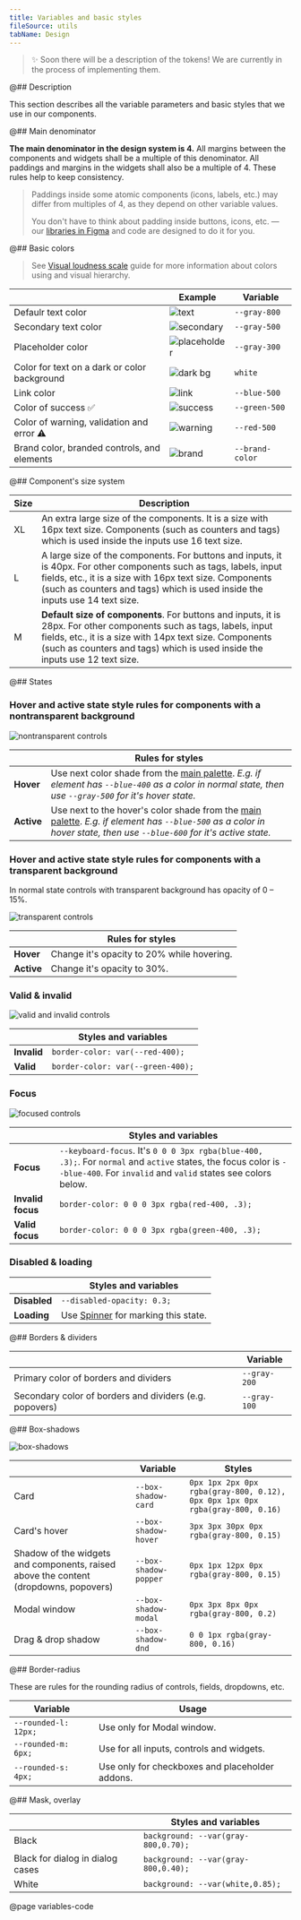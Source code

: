 ```yaml
---
title: Variables and basic styles
fileSource: utils
tabName: Design
---
```


> ✨ Soon there will be a description of the tokens! We are currently in the process of implementing them.

@## Description

This section describes all the variable parameters and basic styles that we use in our components.

@## Main denominator

**The main denominator in the design system is 4.** All margins between the components and widgets shall be a multiple of this denominator. All paddings and margins in the widgets shall also be a multiple of 4. These rules help to keep consistency.

> Paddings inside some atomic components (icons, labels, etc.) may differ from multiples of 4, as they depend on other variable values.
>
> You don't have to think about padding inside buttons, icons, etc. — our [libraries in Figma](https://www.figma.com/@semrush) and code are designed to do it for you.

@## Basic colors

> See [Visual loudness scale](/patterns/visual-loudness-scale/) guide for more information about colors using and visual hierarchy.

|                                              | Example                                 | Variable        |
| -------------------------------------------- | --------------------------------------- | --------------- |
| Defaulr text color                           | ![text](static/text.png)                | `--gray-800`    |
| Secondary text color                         | ![secondary](static/secondary-text.png) | `--gray-500`    |
| Placeholder color                            | ![placeholder](static/placeholder.png)  | `--gray-300`    |
| Color for text on a dark or color background | ![dark bg](static/text-on-dark.png)     | `white`         |
| Link color                                   | ![link](static/link.png)                | `--blue-500`    |
| Color of success ✅                          | ![success](static/success.png)          | `--green-500`   |
| Color of warning, validation and error ⚠️    | ![warning](static/warning.png)          | `--red-500`     |
| Brand color, branded controls, and elements  | ![brand](static/brand.png)              | `--brand-color` |

@## Component's size system

| Size | Description                                                                                                                                                                                                                                                   |
| ---- | ------------------------------------------------------------------------------------------------------------------------------------------------------------------------------------------------------------------------------------------------------------- |
| XL   | An extra large size of the components. It is a size with 16px text size. Components (such as counters and tags) which is used inside the inputs use 16 text size.                                                                                             |
| L    | A large size of the components. For buttons and inputs, it is 40px. For other components such as tags, labels, input fields, etc., it is a size with 16px text size. Components (such as counters and tags) which is used inside the inputs use 14 text size. |
| M    | **Default size of components**. For buttons and inputs, it is 28px. For other components such as tags, labels, input fields, etc., it is a size with 14px text size. Components (such as counters and tags) which is used inside the inputs use 12 text size. |

@## States

### Hover and active state style rules for components with a nontransparent background

![nontransparent controls](static/nontransparent.png)

|            | Rules for styles                                                                                                                                                                        |
| ---------- | --------------------------------------------------------------------------------------------------------------------------------------------------------------------------------------- |
| **Hover**  | Use next color shade from the [main palette](/style/palette). _E.g. if element has `--blue-400` as a color in normal state, then use `--gray-500` for it's hover state._                |
| **Active** | Use next to the hover's color shade from the [main palette](/style/palette). _E.g. if element has `--blue-500` as a color in hover state, then use `--blue-600` for it's active state._ |

### Hover and active state style rules for components with a transparent background

In normal state controls with transparent background has opacity of 0 – 15%.

![transparent controls](static/transparent.png)

|            | Rules for styles                           |
| ---------- | ------------------------------------------ |
| **Hover**  | Change it's opacity to 20% while hovering. |
| **Active** | Change it's opacity to 30%.                |

### Valid & invalid

![valid and invalid controls](static/valid-invalid.png)

|             | Styles and variables              |
| ----------- | --------------------------------- |
| **Invalid** | `border-color: var(--red-400);`   |
| **Valid**   | `border-color: var(--green-400);` |

### Focus

![focused controls](static/focus.png)

|                   | Styles and variables                                                                                                                                                            |
| ----------------- | ------------------------------------------------------------------------------------------------------------------------------------------------------------------------------- |
| **Focus**         | `--keyboard-focus`. It's `0 0 0 3px rgba(blue-400, .3);`. For `normal` and `active` states, the focus color is `--blue-400`. For `invalid` and `valid` states see colors below. |
| **Invalid focus** | `border-color: 0 0 0 3px rgba(red-400, .3);`                                                                                                                                    |
| **Valid focus**   | `border-color: 0 0 0 3px rgba(green-400, .3);`                                                                                                                                  |

### Disabled & loading

|              | Styles and variables                                    |
| ------------ | ------------------------------------------------------- |
| **Disabled** | `--disabled-opacity: 0.3;`                              |
| **Loading**  | Use [Spinner](/components/spin) for marking this state. |

@## Borders & dividers

|                                                         | Variable     |
| ------------------------------------------------------- | ------------ |
| Primary color of borders and dividers                   | `--gray-200` |
| Secondary color of borders and dividers (e.g. popovers) | `--gray-100` |

@## Box-shadows

![box-shadows](static/box-shadow.png)

|                                                                                      | Variable              | Styles                                                                       |
| ------------------------------------------------------------------------------------ | --------------------- | ---------------------------------------------------------------------------- |
| Card                                                                                 | `--box-shadow-card`   | `0px 1px 2px 0px rgba(gray-800, 0.12), 0px 0px 1px 0px rgba(gray-800, 0.16)` |
| Card's hover                                                                         | `--box-shadow-hover`  | `3px 3px 30px 0px rgba(gray-800, 0.15)`                                      |
| Shadow of the widgets and components, raised above the content (dropdowns, popovers) | `--box-shadow-popper` | `0px 1px 12px 0px rgba(gray-800, 0.15)`                                      |
| Modal window                                                                         | `--box-shadow-modal`  | `0px 3px 8px 0px rgba(gray-800, 0.2)`                                        |
| Drag & drop shadow                                                                   | `--box-shadow-dnd`    | `0 0 1px rgba(gray-800, 0.16)`                                               |

@## Border-radius

These are rules for the rounding radius of controls, fields, dropdowns, etc.

| Variable             | Usage                                           |
| -------------------- | ----------------------------------------------- |
| `--rounded-l: 12px;` | Use only for Modal window.                      |
| `--rounded-m: 6px;`  | Use for all inputs, controls and widgets.       |
| `--rounded-s: 4px;`  | Use only for checkboxes and placeholder addons. |

@## Mask, overlay

|                                  | Styles and variables                |
| -------------------------------- | ----------------------------------- |
| Black                            | `background: --var(gray-800,0.70);` |
| Black for dialog in dialog cases | `background: --var(gray-800,0.40);` |
| White                            | `background: --var(white,0.85);`    |

@page variables-code
